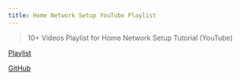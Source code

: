 ```yaml
---
title: Home Network Setup YouTube Playlist
---
```


> 10+ Videos Playlist for Home Network Setup Tutorial (YouTube)

[Playlist](https://www.youtube.com/playlist?list=PLUxw2JoWliirPs3pAnGeUSY92kYqHsXZj)

[GitHub](https://github.com/HuakunShen/Home-Network-Setup)
